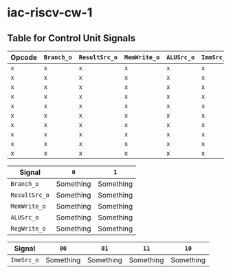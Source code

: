 # iac-riscv-cw-1

## Table for Control Unit Signals

| Opcode | `Branch_o` | `ResultSrc_o` | `MemWrite_o` | `ALUSrc_o` | `ImmSrc_o` | `RegWrite_o` |
| --- | --- | --- | --- | --- | --- | --- |
| `x` | `x` | `x` | `x` | `x` | `x` | `x` |
| `x` | `x` | `x` | `x` | `x` | `x` | `x` |
| `x` | `x` | `x` | `x` | `x` | `x` | `x` |
| `x` | `x` | `x` | `x` | `x` | `x` | `x` |
| `x` | `x` | `x` | `x` | `x` | `x` | `x` |
| `x` | `x` | `x` | `x` | `x` | `x` | `x` |
| `x` | `x` | `x` | `x` | `x` | `x` | `x` |
| `x` | `x` | `x` | `x` | `x` | `x` | `x` |
| `x` | `x` | `x` | `x` | `x` | `x` | `x` |
| `x` | `x` | `x` | `x` | `x` | `x` | `x` |

| Signal | `0` | `1` |
| --- | --- | --- |
| `Branch_o` | Something | Something |
| `ResultSrc_o` | Something | Something |
| `MemWrite_o` | Something | Something |
| `ALUSrc_o` | Something | Something |
| `RegWrite_o` | Something | Something |

| Signal | `00` | `01` | `11` | `10` |
| --- | --- | --- | --- | --- |
| `ImmSrc_o` | Something | Something | Something | Something |